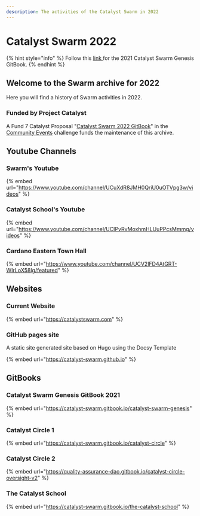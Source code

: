 ```yaml
---
description: The activities of the Catalyst Swarm in 2022
---
```


# Catalyst Swarm 2022

{% hint style="info" %}
Follow this [link ](https://catalyst-swarm.gitbook.io/catalyst-swarm-genesis/)for the 2021 Catalyst Swarm Genesis GitBook.
{% endhint %}

## Welcome to the Swarm archive for 2022

Here you will find a history of Swarm activities in 2022.&#x20;

### Funded by Project Catalyst&#x20;

A Fund 7 Catalyst Proposal "[Catalyst Swarm 2022 GitBook](https://cardano.ideascale.com/a/dtd/Catalyst-Swarm-2022-GitBook/382330-48088)" in the [Community Events](https://cardano.ideascale.com/a/campaign-home/26234) challenge funds the maintenance of this archive.

## Youtube Channels

### Swarm's Youtube

{% embed url="https://www.youtube.com/channel/UCuXdR8JMH0QriU0uOTVpg3w/videos" %}

### Catalyst School's Youtube

{% embed url="https://www.youtube.com/channel/UCIPvRvMoxhmHLUuPPcsMmmg/videos" %}

### Cardano Eastern Town Hall

{% embed url="https://www.youtube.com/channel/UCV2lFD4AtGRT-WIrLoX58lg/featured" %}

## Websites

### Current Website

{% embed url="https://catalystswarm.com" %}

### GitHub pages site

A static site generated site based on Hugo using the Docsy Template

{% embed url="https://catalyst-swarm.github.io" %}

## GitBooks

### Catalyst Swarm Genesis GitBook 2021&#x20;

{% embed url="https://catalyst-swarm.gitbook.io/catalyst-swarm-genesis" %}

### Catalyst Circle 1

{% embed url="https://catalyst-swarm.gitbook.io/catalyst-circle" %}

### Catalyst Circle 2

{% embed url="https://quality-assurance-dao.gitbook.io/catalyst-circle-oversight-v2" %}

### The Catalyst School

{% embed url="https://catalyst-swarm.gitbook.io/the-catalyst-school" %}

